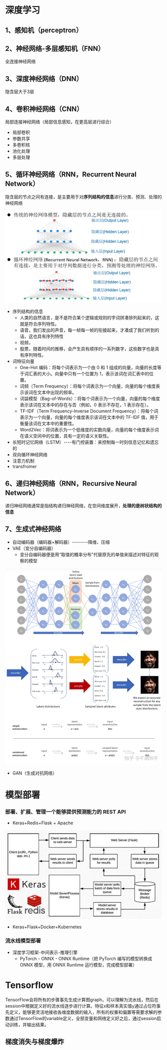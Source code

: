 # 深度学习


## 1、感知机（perceptron）


## 2、神经网络-多层感知机（FNN）
全连接神经网络

## 3、深度神经网络（DNN）
隐含层大于3层

## 4、卷积神经网络（CNN）
局部连接神经网络（局部信息感知，在更高层进行综合）

- 局部卷积
- 参数共享
- 多卷积核
- 池化处理
- 多层处理

## 5、循环神经网络（RNN，Recurrent Neural Network）
隐含层的节点之间有连接，是主要用于对**序列结构的信息**进行分类、预测、处理的神经网络

![](./pic/p18.jpg)

- 序列结构的信息
	- 人类的自然语言，是不是符合某个逻辑或规则的字词拼凑排列起来的，这就是符合序列特性。
	- 语音，我们发出的声音，每一帧每一帧的衔接起来，才凑成了我们听到的话，这也具有序列特性
	- 视频，
	- 股票，随着时间的推移，会产生具有顺序的一系列数字，这些数字也是具有序列特性。
- 词特征向量
	- One-Hot 编码：将每个词表示为一个由 0 和 1 组成的向量，向量的长度等于词汇表的大小。向量中只有一个位置为 1，表示该词在词汇表中的位置。
	- 词频（Term Frequency）：将每个词表示为一个向量，向量的每个维度表示该词在文本中出现的频率。
	- 词袋模型（Bag-of-Words）：将每个词表示为一个向量，向量的每个维度表示该词在文本中的存在与否（例如，0 表示不存在，1 表示存在）。
	- TF-IDF（Term Frequency-Inverse Document Frequency）：将每个词表示为一个向量，向量的每个维度表示该词在文本中的 TF-IDF 值，用于衡量该词在文本中的重要性。
	- Word2Vec：将词表示为一个低维度的实数向量，向量的每个维度表示词在语义空间中的位置，具有一定的语义关联性。
- 长短时记忆网络（LSTM）----有门控装置：来控制每一时刻信息记忆和遗忘的
- 双向循环神经网络
- 注意力机制
- transfromer


## 6、递归神经网络（RNN，Recursive Neural Network）
递归神经网络通常是指结构递归神经网络，在空间维度展开，**处理的是树状结构的信息**

## 7、生成式神经网络
- 自动编码器（编码器+解码器）--------降维、压缩
- VAE（变分自编码器）
	- 变分自编码器便是用“取值的概率分布”代替原先的单值来描述对特征的观察的模型

![](./pic/p19.png)
![](./pic/p20.jpg)
![](./pic/p21.jpg)

- GAN（生成对抗网络）


# 模型部署
### 部署、扩展、管理一个能够提供预测能力的 REST API
- Keras+Redis+Flask + Apache 

![](./pic/p17.jpg)


- Keras+Flask+Docker+Kubernetes

### 流水线模型部署
- 深度学习框架-中间表示-推理引擎
	- PyTorch - ONNX - ONNX Runtime（把 PyTorch 编写的模型转换成 ONNX 模型，用 ONNX Runtime 运行模型，完成模型部署）


# Tensorflow
TensorFlow会将所有的步骤事先生成计算图graph，可以理解为流水线，然后在session中根据定义好的流水线逐步进行计算。特征x和样本真实值y通过占位符事先定义，能够更灵活地接收各维度数据的输入，所有的权重和偏置等需要求解的参数通过TensorFlow的variable定义，全部变量和网络定义好之后，通过session启动训练，并输出结果。


## 梯度消失与梯度爆炸